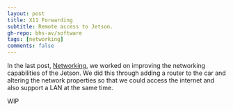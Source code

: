```yaml
---
layout: post
title: X11 Forwarding
subtitle: Remote access to Jetson.
gh-repo: bhs-av/software
tags: [networking]
comments: false
---
```


In the last post, [Networking](https://bhs-av.github.io/devlog/2019-11-04-networking/), we worked on improving the networking capabilities of the Jetson. We did this through adding a router to the car and altering the network properties so that we could access the internet and also support a LAN at the same time.

WIP
